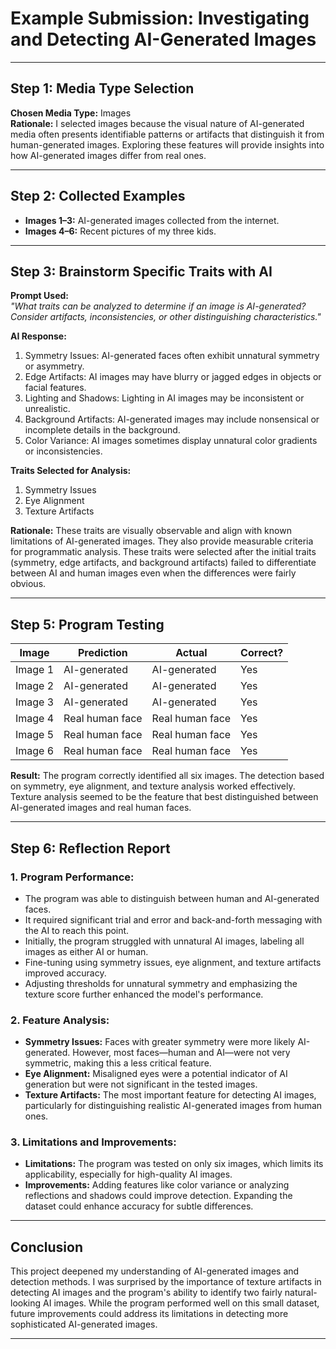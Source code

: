 # Example Submission: Investigating and Detecting AI-Generated Images

---

## Step 1: Media Type Selection

**Chosen Media Type:** Images  
**Rationale:** I selected images because the visual nature of AI-generated media often presents identifiable patterns or artifacts that distinguish it from human-generated images. Exploring these features will provide insights into how AI-generated images differ from real ones.

---

## Step 2: Collected Examples

- **Images 1–3:** AI-generated images collected from the internet.  
- **Images 4–6:** Recent pictures of my three kids.

---

## Step 3: Brainstorm Specific Traits with AI

**Prompt Used:**  
*"What traits can be analyzed to determine if an image is AI-generated? Consider artifacts, inconsistencies, or other distinguishing characteristics."*

**AI Response:**
1. Symmetry Issues: AI-generated faces often exhibit unnatural symmetry or asymmetry.
2. Edge Artifacts: AI images may have blurry or jagged edges in objects or facial features.
3. Lighting and Shadows: Lighting in AI images may be inconsistent or unrealistic.
4. Background Artifacts: AI-generated images may include nonsensical or incomplete details in the background.
5. Color Variance: AI images sometimes display unnatural color gradients or inconsistencies.

**Traits Selected for Analysis:**
1. Symmetry Issues  
2. Eye Alignment  
3. Texture Artifacts  

**Rationale:** These traits are visually observable and align with known limitations of AI-generated images. They also provide measurable criteria for programmatic analysis. These traits were selected after the initial traits (symmetry, edge artifacts, and background artifacts) failed to differentiate between AI and human images even when the differences were fairly obvious.

---

## Step 5: Program Testing

| **Image** | **Prediction**     | **Actual**          | **Correct?** |
|-----------|--------------------|---------------------|--------------|
| Image 1   | AI-generated       | AI-generated        | Yes          |
| Image 2   | AI-generated       | AI-generated        | Yes          |
| Image 3   | AI-generated       | AI-generated        | Yes          |
| Image 4   | Real human face    | Real human face     | Yes          |
| Image 5   | Real human face    | Real human face     | Yes          |
| Image 6   | Real human face    | Real human face     | Yes          |

**Result:** The program correctly identified all six images. The detection based on symmetry, eye alignment, and texture analysis worked effectively. Texture analysis seemed to be the feature that best distinguished between AI-generated images and real human faces.

---

## Step 6: Reflection Report

### 1. Program Performance:
- The program was able to distinguish between human and AI-generated faces.  
- It required significant trial and error and back-and-forth messaging with the AI to reach this point.  
- Initially, the program struggled with unnatural AI images, labeling all images as either AI or human.  
- Fine-tuning using symmetry issues, eye alignment, and texture artifacts improved accuracy.  
- Adjusting thresholds for unnatural symmetry and emphasizing the texture score further enhanced the model's performance.

### 2. Feature Analysis:
- **Symmetry Issues:** Faces with greater symmetry were more likely AI-generated. However, most faces—human and AI—were not very symmetric, making this a less critical feature.
- **Eye Alignment:** Misaligned eyes were a potential indicator of AI generation but were not significant in the tested images.
- **Texture Artifacts:** The most important feature for detecting AI images, particularly for distinguishing realistic AI-generated images from human ones.

### 3. Limitations and Improvements:
- **Limitations:** The program was tested on only six images, which limits its applicability, especially for high-quality AI images.  
- **Improvements:** Adding features like color variance or analyzing reflections and shadows could improve detection. Expanding the dataset could enhance accuracy for subtle differences.

---

## Conclusion

This project deepened my understanding of AI-generated images and detection methods. I was surprised by the importance of texture artifacts in detecting AI images and the program's ability to identify two fairly natural-looking AI images. While the program performed well on this small dataset, future improvements could address its limitations in detecting more sophisticated AI-generated images.

---
